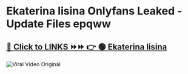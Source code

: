 
 # Ekaterina lisina Onlyfans Leaked - Update Files epqww

## <h2><a href="https://clipsfans.com/Ekaterina_lisina&ref=git">🔗 Click to LINKS ⏩⏩ 👉 🟢 Ekaterina lisina </a></h2>

<a href="https://clipsfans.com/Ekaterina_lisina&ref=git" rel="nofollow" data-target="animated-image.originalLink"><img src="https://i.ibb.co.com/xMMVF88/686577567.gif" alt="Viral Video Original" style="max-width: 100%; display: inline-block;" data-target="animated-image.originalImage"></a>

